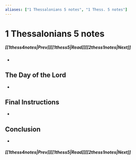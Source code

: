 ```yaml
---
aliases: ["1 Thessalonians 5 notes", "1 Thess. 5 notes"]
---
```

# 1 Thessalonians 5 notes
##### <span class=arrow-left></span>[[1thess4notes|Prev]]<span class=navigation-separator></span>[[1thess5|Read]]<span class=navigation-separator></span>[[2thess1notes|Next]]<span class=arrow-right></span>
- 
## The Day of the Lord
- 
## Final Instructions
- 
## Conclusion
- 
##### <span class=arrow-left></span>[[1thess4notes|Prev]]<span class=navigation-separator></span>[[1thess5|Read]]<span class=navigation-separator></span>[[2thess1notes|Next]]<span class=arrow-right></span>